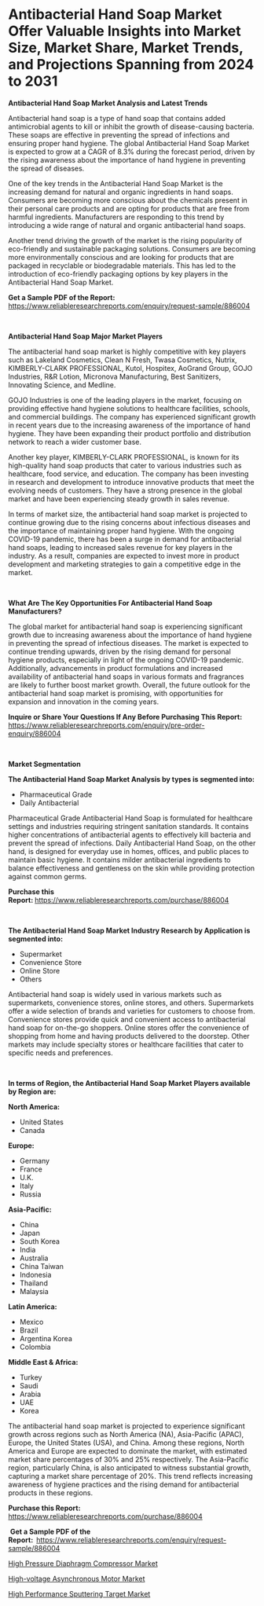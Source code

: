<p><h1>Antibacterial Hand Soap Market Offer Valuable Insights into Market Size, Market Share, Market Trends, and Projections Spanning from 2024 to 2031</h1></p><p><strong>Antibacterial Hand Soap Market Analysis and Latest Trends</strong></p>
<p><p>Antibacterial hand soap is a type of hand soap that contains added antimicrobial agents to kill or inhibit the growth of disease-causing bacteria. These soaps are effective in preventing the spread of infections and ensuring proper hand hygiene. The global Antibacterial Hand Soap Market is expected to grow at a CAGR of 8.3% during the forecast period, driven by the rising awareness about the importance of hand hygiene in preventing the spread of diseases.</p><p>One of the key trends in the Antibacterial Hand Soap Market is the increasing demand for natural and organic ingredients in hand soaps. Consumers are becoming more conscious about the chemicals present in their personal care products and are opting for products that are free from harmful ingredients. Manufacturers are responding to this trend by introducing a wide range of natural and organic antibacterial hand soaps.</p><p>Another trend driving the growth of the market is the rising popularity of eco-friendly and sustainable packaging solutions. Consumers are becoming more environmentally conscious and are looking for products that are packaged in recyclable or biodegradable materials. This has led to the introduction of eco-friendly packaging options by key players in the Antibacterial Hand Soap Market.</p></p>
<p><strong>Get a Sample PDF of the Report:&nbsp;</strong> <a href="https://www.reliableresearchreports.com/enquiry/request-sample/886004">https://www.reliableresearchreports.com/enquiry/request-sample/886004</a></p>
<p>&nbsp;</p>
<p><strong>Antibacterial Hand Soap Major Market Players</strong></p>
<p><p>The antibacterial hand soap market is highly competitive with key players such as Lakeland Cosmetics, Clean N Fresh, Twasa Cosmetics, Nutrix, KIMBERLY-CLARK PROFESSIONAL, Kutol, Hospitex, AoGrand Group, GOJO Industries, R&R Lotion, Micronova Manufacturing, Best Sanitizers, Innovating Science, and Medline.</p><p>GOJO Industries is one of the leading players in the market, focusing on providing effective hand hygiene solutions to healthcare facilities, schools, and commercial buildings. The company has experienced significant growth in recent years due to the increasing awareness of the importance of hand hygiene. They have been expanding their product portfolio and distribution network to reach a wider customer base.</p><p>Another key player, KIMBERLY-CLARK PROFESSIONAL, is known for its high-quality hand soap products that cater to various industries such as healthcare, food service, and education. The company has been investing in research and development to introduce innovative products that meet the evolving needs of customers. They have a strong presence in the global market and have been experiencing steady growth in sales revenue.</p><p>In terms of market size, the antibacterial hand soap market is projected to continue growing due to the rising concerns about infectious diseases and the importance of maintaining proper hand hygiene. With the ongoing COVID-19 pandemic, there has been a surge in demand for antibacterial hand soaps, leading to increased sales revenue for key players in the industry. As a result, companies are expected to invest more in product development and marketing strategies to gain a competitive edge in the market.</p></p>
<p>&nbsp;</p>
<p><strong>What Are The Key Opportunities For Antibacterial Hand Soap Manufacturers?</strong></p>
<p><p>The global market for antibacterial hand soap is experiencing significant growth due to increasing awareness about the importance of hand hygiene in preventing the spread of infectious diseases. The market is expected to continue trending upwards, driven by the rising demand for personal hygiene products, especially in light of the ongoing COVID-19 pandemic. Additionally, advancements in product formulations and increased availability of antibacterial hand soaps in various formats and fragrances are likely to further boost market growth. Overall, the future outlook for the antibacterial hand soap market is promising, with opportunities for expansion and innovation in the coming years.</p></p>
<p><strong>Inquire or Share Your Questions If Any Before Purchasing This Report:</strong> <a href="https://www.reliableresearchreports.com/enquiry/pre-order-enquiry/886004">https://www.reliableresearchreports.com/enquiry/pre-order-enquiry/886004</a></p>
<p>&nbsp;</p>
<p><strong>Market Segmentation</strong></p>
<p><strong>The Antibacterial Hand Soap Market Analysis by types is segmented into:</strong></p>
<p><ul><li>Pharmaceutical Grade</li><li>Daily Antibacterial</li></ul></p>
<p><p>Pharmaceutical Grade Antibacterial Hand Soap is formulated for healthcare settings and industries requiring stringent sanitation standards. It contains higher concentrations of antibacterial agents to effectively kill bacteria and prevent the spread of infections. Daily Antibacterial Hand Soap, on the other hand, is designed for everyday use in homes, offices, and public places to maintain basic hygiene. It contains milder antibacterial ingredients to balance effectiveness and gentleness on the skin while providing protection against common germs.</p></p>
<p><strong>Purchase this Report:&nbsp;</strong><a href="https://www.reliableresearchreports.com/purchase/886004">https://www.reliableresearchreports.com/purchase/886004</a></p>
<p>&nbsp;</p>
<p><strong>The Antibacterial Hand Soap Market Industry Research by Application is segmented into:</strong></p>
<p><ul><li>Supermarket</li><li>Convenience Store</li><li>Online Store</li><li>Others</li></ul></p>
<p><p>Antibacterial hand soap is widely used in various markets such as supermarkets, convenience stores, online stores, and others. Supermarkets offer a wide selection of brands and varieties for customers to choose from. Convenience stores provide quick and convenient access to antibacterial hand soap for on-the-go shoppers. Online stores offer the convenience of shopping from home and having products delivered to the doorstep. Other markets may include specialty stores or healthcare facilities that cater to specific needs and preferences.</p></p>
<p>&nbsp;</p>
<p><strong>In terms of Region, the Antibacterial Hand Soap Market Players available by Region are:</strong></p>
<p>
    <p> <strong> North America: </strong>
        <ul>
            <li>United States</li>
            <li>Canada</li>
        </ul>
        </p> 
    <p> <strong> Europe: </strong>
        <ul>
            <li>Germany</li>
            <li>France</li>
            <li>U.K.</li>
            <li>Italy</li>
            <li>Russia</li>
        </ul>
        </p> 
    <p> <strong> Asia-Pacific: </strong>
        <ul>
            <li>China</li>
            <li>Japan</li>
            <li>South Korea</li>
            <li>India</li>
            <li>Australia</li>
            <li>China Taiwan</li>
            <li>Indonesia</li>
            <li>Thailand</li>
            <li>Malaysia</li>
        </ul>
        </p> 
    <p> <strong> Latin America: </strong>
        <ul>
            <li>Mexico</li>
            <li>Brazil</li>
            <li>Argentina Korea</li>
            <li>Colombia</li>
        </ul>
        </p> 
    <p> <strong> Middle East & Africa: </strong>
        <ul>
            <li>Turkey</li>
            <li>Saudi</li>
            <li>Arabia</li>
            <li>UAE</li>
            <li>Korea</li>
        </ul>
    </p>
    </p>
<p><p>The antibacterial hand soap market is projected to experience significant growth across regions such as North America (NA), Asia-Pacific (APAC), Europe, the United States (USA), and China. Among these regions, North America and Europe are expected to dominate the market, with estimated market share percentages of 30% and 25% respectively. The Asia-Pacific region, particularly China, is also anticipated to witness substantial growth, capturing a market share percentage of 20%. This trend reflects increasing awareness of hygiene practices and the rising demand for antibacterial products in these regions.</p></p>
<p><strong>Purchase this Report: </strong><a href="https://www.reliableresearchreports.com/purchase/886004">https://www.reliableresearchreports.com/purchase/886004</a></p>
<p>&nbsp;<strong>Get a Sample PDF of the Report:&nbsp;&nbsp;</strong><a href="https://www.reliableresearchreports.com/enquiry/request-sample/886004">https://www.reliableresearchreports.com/enquiry/request-sample/886004</a></p>
<p><strong></strong></p>
<p><p><a href="https://view.publitas.com/reportprime-1/high-pressure-diaphragm-compressor-market-size-evaluating-its-market-trends-growth-and-projections-2023-2030/">High Pressure Diaphragm Compressor Market</a></p><p><a href="https://view.publitas.com/reportprime-1/high-voltage-asynchronous-motor-market-size-growth-outlook-from-2023-to-2030-projecting-at-markets-trends-analysis-by-application-regional-outlook-and-revenue/">High-voltage Asynchronous Motor Market</a></p><p><a href="https://view.publitas.com/reportprime-1/high-performance-sputtering-target-market-provides-detailed-segmentation-of-this-market-based-on-type-application-and-region-and-forecast-for-the-period-from-2023-2030/">High Performance Sputtering Target Market</a></p></p>